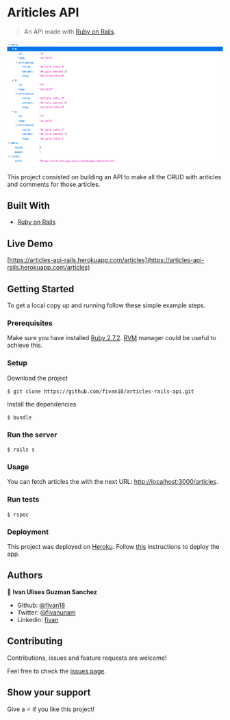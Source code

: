 # Ariticles API

> An API made with [Ruby on Rails](https://rubyonrails.org/).

<p align="center">
    <img src="image.png">
</p>

This project consisted on building an API to make all the CRUD with ariticles and comments for those articles.

## Built With

- [Ruby on Rails](https://rubyonrails.org/)

## Live Demo

[https://articles-api-rails.herokuapp.com/articles](https://articles-api-rails.herokuapp.com/articles)


## Getting Started

To get a local copy up and running follow these simple example steps.

### Prerequisites

Make sure you have installed [Ruby 2.7.2](https://www.ruby-lang.org/en/news/2020/10/02/ruby-2-7-2-released/). [RVM](https://rvm.io/) manager could be useful to achieve this.

### Setup

Download the project

    $ git clone https://github.com/fivan18/articles-rails-api.git

Install the dependencies

    $ bundle

### Run the server

    $ rails s

### Usage

You can fetch articles the with the next URL: [http://localhost:3000/articles](http://localhost:3000/articles).

### Run tests

    $ rspec

### Deployment

This project was deployed on [Heroku](https://heroku.com/). Follow [this](hhttps://devcenter.heroku.com/articles/getting-started-with-rails6) instructions to deploy the app.


## Authors

👤 **Ivan Ulises Guzman Sanchez**

- Github: [@fivan18](https://github.com/fivan18)
- Twitter: [@fivanunam](https://twitter.com/fivanunam)
- Linkedin: [fivan](https://www.linkedin.com/in/fivan)


## Contributing

Contributions, issues and feature requests are welcome!

Feel free to check the [issues page](https://github.com/fivan18/articles-rails-api/issues).

## Show your support

Give a ⭐️ if you like this project!

